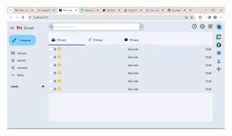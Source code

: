 <img src="https://raw.githubusercontent.com/sudarshanmane/GmailClone/150e9a81216d360665e5b1cfe36a665e7983ddbd/Outputs/GmailClone.png"></img>
